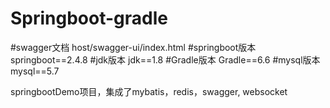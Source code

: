 # Springboot-gradle
#swagger文档
host/swagger-ui/index.html
#springboot版本
springboot==2.4.8
#jdk版本
jdk==1.8
#Gradle版本
Gradle==6.6
#mysql版本
mysql==5.7

springbootDemo项目，集成了mybatis，redis，swagger, websocket
